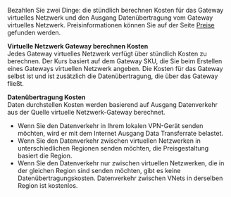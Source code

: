 Bezahlen Sie zwei Dinge: die stündlich berechnen Kosten für das Gateway virtuelles Netzwerk und den Ausgang Datenübertragung vom Gateway virtuelles Netzwerk. Preisinformationen können Sie auf der Seite [Preise](https://azure.microsoft.com/pricing/details/vpn-gateway) gefunden werden.

**Virtuelle Netzwerk Gateway berechnen Kosten**<br>Jedes Gateway virtuelles Netzwerk verfügt über stündlich Kosten zu berechnen. Der Kurs basiert auf dem Gateway SKU, die Sie beim Erstellen eines Gateways virtuellen Netzwerk angeben. Die Kosten für das Gateway selbst ist und ist zusätzlich die Datenübertragung, die über das Gateway fließt.

**Datenübertragung Kosten**<br>Daten durchstellen Kosten werden basierend auf Ausgang Datenverkehr aus der Quelle virtuelle Netzwerk-Gateway berechnet.

- Wenn Sie den Datenverkehr in Ihrem lokalen VPN-Gerät senden möchten, wird er mit dem Internet Ausgang Data Transferrate belastet.
- Wenn Sie den Datenverkehr zwischen virtuellen Netzwerken in unterschiedlichen Regionen senden möchten, die Preisgestaltung basiert die Region.
- Wenn Sie den Datenverkehr nur zwischen virtuellen Netzwerken, die in der gleichen Region sind senden möchten, gibt es keine Datenübertragungskosten. Datenverkehr zwischen VNets in derselben Region ist kostenlos.